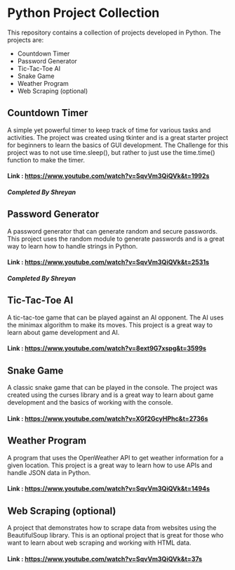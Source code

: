 # Python Project Collection

This repository contains a collection of projects developed in Python. The projects are:

-    Countdown Timer
-    Password Generator
-    Tic-Tac-Toe AI
-    Snake Game
-    Weather Program
-    Web Scraping (optional)

## Countdown Timer

A simple yet powerful timer to keep track of time for various tasks and activities. The project was created using tkinter and is a great starter project for beginners to learn the basics of GUI development. The Challenge for this project was to not use time.sleep(), but rather to just use the time.time() function to make the timer.

#### Link : https://www.youtube.com/watch?v=SqvVm3QiQVk&t=1992s

##### Completed By Shreyan

## Password Generator

A password generator that can generate random and secure passwords. This project uses the random module to generate passwords and is a great way to learn how to handle strings in Python.

#### Link : https://www.youtube.com/watch?v=SqvVm3QiQVk&t=2531s

##### Completed By Shreyan

## Tic-Tac-Toe AI

A tic-tac-toe game that can be played against an AI opponent. The AI uses the minimax algorithm to make its moves. This project is a great way to learn about game development and AI.

#### Link : https://www.youtube.com/watch?v=8ext9G7xspg&t=3599s

## Snake Game

A classic snake game that can be played in the console. The project was created using the curses library and is a great way to learn about game development and the basics of working with the console.

#### Link : https://www.youtube.com/watch?v=XGf2GcyHPhc&t=2736s

## Weather Program

A program that uses the OpenWeather API to get weather information for a given location. This project is a great way to learn how to use APIs and handle JSON data in Python.

#### Link : https://www.youtube.com/watch?v=SqvVm3QiQVk&t=1494s

## Web Scraping (optional)

A project that demonstrates how to scrape data from websites using the BeautifulSoup library. This is an optional project that is great for those who want to learn about web scraping and working with HTML data.

#### Link : https://www.youtube.com/watch?v=SqvVm3QiQVk&t=37s

